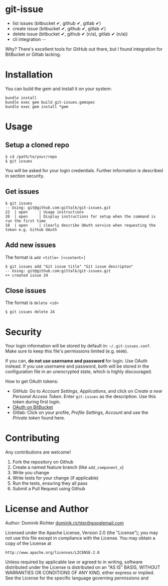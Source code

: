 # git-issue

* list issues (bitbucket ✔, github ✔, gitlab ✔)
* create issue (bitbucket ✔, github ✔, gitlab ✔)
* delete issue (bitbucket ✔, github ✔ (n/a), gitlab ✔ (n/a))
* cli integration ⋯

Why? There's excellent tools for GitHub out there, but I found integration for BitBucket or Gitlab lacking.

# Installation

You can build the gem and install it on your system:

    bundle install
    bundle exec gem build git-issues.gemspec
    bundle exec gem install *gem

# Usage

## Setup a cloned repo

    $ cd /path/to/your/repo
    $ git issues

You will be asked for your login credentials. Further information is described in section security.

## Get issues

    $ git issues
    -- Using: git@github.com:gittalk/git-issues.git
    22  | open     | Usage instructions
    20  | open     | Display instructions for setup when the command is run the first time
    18  | open     | clearly describe OAuth service when requesting the token e.g. Github OAuth

## Add new issues

The format is `add <title> [<content>]`

    $ git issues add "Git issue title" "Git issue descripton"
    -- Using: git@github.com:gittalk/git-issues.git
    ++ created issue 24

## Close issues

The format is `delete <id>`

    $ git issues delete 24

# Security

Your login information will be stored by default in: `~/.git-issues.conf`. Make sure to keep this file's permissions limited (e.g. `0600`).

If you can, **do not use username and password** for login. Use OAuth instead. If you use username and password, both will be stored in the configuration file in an unencrypted state, which is highly discouraged.

How to get OAuth tokens:

* GitHub: Go to _Account Settings_, _Applications_, and click on _Create a new Personal Access Token_. Enter `git-issues` as the description. Use this token during first login.
* [OAuth on BitBucket](https://confluence.atlassian.com/display/BITBUCKET/OAuth+on+Bitbucket)
* Gitlab: Click on your profile, _Profile Settings_, _Account_ and use the _Private token_ found here.


# Contributing

Any contributions are welcome!

1. Fork the repository on Github
2. Create a named feature branch (like `add_component_x`)
3. Write you change
4. Write tests for your change (if applicable)
5. Run the tests, ensuring they all pass
6. Submit a Pull Request using Github


# License and Author

Author: Dominik Richter <dominik.richter@googlemail.com>

Licensed under the Apache License, Version 2.0 (the "License");
you may not use this file except in compliance with the License.
You may obtain a copy of the License at

    http://www.apache.org/licenses/LICENSE-2.0

Unless required by applicable law or agreed to in writing, software
distributed under the License is distributed on an "AS IS" BASIS,
WITHOUT WARRANTIES OR CONDITIONS OF ANY KIND, either express or implied.
See the License for the specific language governing permissions and
